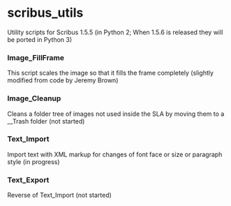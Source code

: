 # scribus_utils

Utility scripts for Scribus 1.5.5 (in Python 2; When 1.5.6 is released they will be ported in Python 3)

### Image_FillFrame

This script scales the image so that it fills the frame completely (slightly modified from code by Jeremy Brown)

### Image_Cleanup

Cleans a folder tree of images not used inside the SLA by moving them to a __Trash folder (not started)

### Text_Import

Import text with XML markup for changes of font face or size or paragraph style (in progress)

### Text_Export

Reverse of Text_Import (not started)




